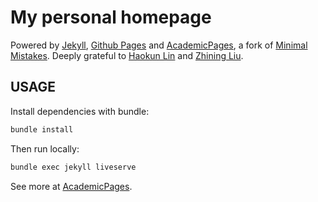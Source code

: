 # My personal homepage

Powered by [Jekyll](http://jekyllrb.com/), [Github Pages](https://pages.github.com/) and [AcademicPages](https://github.com/academicpages/academicpages.github.io), a fork of [Minimal Mistakes](https://mademistakes.com/work/minimal-mistakes-jekyll-theme/). Deeply grateful to <a href='https://felixmessi.github.io/'>Haokun Lin</a> and <a href='https://zhiningliu.com/'>Zhining Liu</a>.

## USAGE

Install dependencies with bundle:
```bash
bundle install
```

Then run locally:

```bash
bundle exec jekyll liveserve
```

See more at [AcademicPages](https://github.com/academicpages/academicpages.github.io).
